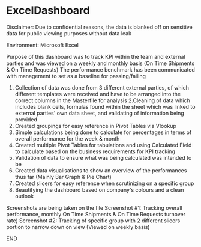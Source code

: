 # ExcelDashboard

Disclaimer: Due to confidential reasons, the data is blanked off on sensitive data for public viewing purposes without data leak

Environment: Microsoft Excel

Purpose of this dashboard was to track KPI within the team and external parties and was viewed on a weekly and monthly basis (On Time Shipments & On Time Requests)
The performance benchmark has been communicated with management to set as a baseline for passing/failing

1. Collection of data was done from 3 different external parties, of which different templates were received and have to be arranged into the correct columns in the Masterfile for analysis
2.Cleaning of data which includes blank cells, formulas found within the sheet which was linked to external parties' own data sheet, and validating of information being provided
3. Created groupings for easy reference in Pivot Tables via Vlookup
4. Simple calculations being done to calculate for percentages in terms of overall performance for the week & month
5. Created multiple Pivot Tables for tabulations and using Calculated Field to calculate based on the business requirements for KPI tracking
6. Validation of data to ensure what was being calculated was intended to be
7. Created data visualisations to show an overview of the performances thus far (Mainly Bar Graph & Pie Chart)
8. Created slicers for easy reference when scrutinizing on a specific group
9. Beautifying the dashboard based on company's colours and a clean outlook

Screenshots are being taken on the file 
Screenshot #1: Tracking overall performance, monthly On Time Shipments & On Time Requests turnover rate)
Screenshot #2: Tracking of specific group with 2 different slicers portion to narrow down on view (Viewed on weekly basis)

END
 
